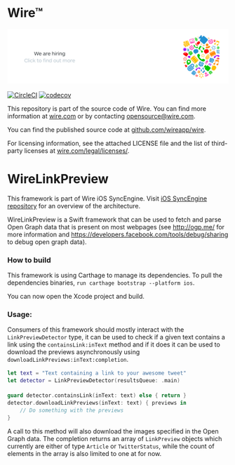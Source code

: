 # Wire™
[![Wire logo](https://github.com/wireapp/wire/blob/master/assets/header-small.png?raw=true)](https://wire.com/jobs/)

[![CircleCI](https://circleci.com/gh/wireapp/wire-ios-link-preview.svg?style=shield)](https://circleci.com/gh/wireapp/wire-ios-link-preview) [![codecov](https://codecov.io/gh/wireapp/wire-ios-link-preview/branch/develop/graph/badge.svg)](https://codecov.io/gh/wireapp/wire-ios-link-preview)


This repository is part of the source code of Wire. You can find more information at [wire.com](https://wire.com) or by contacting opensource@wire.com.

You can find the published source code at [github.com/wireapp/wire](https://github.com/wireapp/wire).

For licensing information, see the attached LICENSE file and the list of third-party licenses at [wire.com/legal/licenses/](https://wire.com/legal/licenses/).

# WireLinkPreview

This framework is part of Wire iOS SyncEngine. Visit [iOS SyncEngine repository](http://github.com/wireapp/zmessaging-cocoa) for an overview of the architecture.

WireLinkPreview is a Swift framework that can be used to fetch and parse Open Graph data that is present on most webpages (see http://ogp.me/ for more information and https://developers.facebook.com/tools/debug/sharing to debug open graph data).

### How to build

This framework is using Carthage to manage its dependencies. To pull the dependencies binaries, `run carthage bootstrap --platform ios`.

You can now open the Xcode project and build.

### Usage:

Consumers of this framework should mostly interact with the `LinkPreviewDetector` type, it can be used to check if a given text contains a link using the `containsLink:inText` method and if it does it can be used to download the previews asynchronously using `downloadLinkPreviews:inText:completion`.

```swift
let text = "Text containing a link to your awesome tweet"
let detector = LinkPreviewDetector(resultsQueue: .main)

guard detector.containsLink(inText: text) else { return }
detector.downloadLinkPreviews(inText: text) { previews in
    // Do something with the previews
}
```

A call to this method will also download the images specified in the Open Graph data. The completion returns an array of `LinkPreview` objects which currently are either of type `Article` or `TwitterStatus`, while the count of elements in the array is also limited to one at for now.
